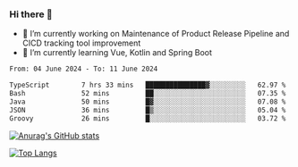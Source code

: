 ### Hi there 👋

- 🔭 I’m currently working on Maintenance of Product Release Pipeline and CICD tracking tool improvement
- 🌱 I’m currently learning Vue, Kotlin and Spring Boot

<!--START_SECTION:waka-->

```txt
From: 04 June 2024 - To: 11 June 2024

TypeScript        7 hrs 33 mins   ███████████████▓░░░░░░░░░   62.97 %
Bash              52 mins         ██░░░░░░░░░░░░░░░░░░░░░░░   07.35 %
Java              50 mins         █▓░░░░░░░░░░░░░░░░░░░░░░░   07.08 %
JSON              36 mins         █▒░░░░░░░░░░░░░░░░░░░░░░░   05.04 %
Groovy            26 mins         █░░░░░░░░░░░░░░░░░░░░░░░░   03.72 %
```

<!--END_SECTION:waka-->

[![Anurag's GitHub stats](https://github-readme-stats.vercel.app/api?username=yunhao981&show_icons=true&theme=solarized-dark)](https://github.com/anuraghazra/github-readme-stats)

[![Top Langs](https://github-readme-stats.vercel.app/api/top-langs/?username=yunhao981&theme=solarized-dark&layout=compact)](https://github.com/anuraghazra/github-readme-stats)

<!--
**yunhao981/yunhao981** is a ✨ _special_ ✨ repository because its `README.md` (this file) appears on your GitHub profile.

Here are some ideas to get you started:

- 🔭 I’m currently working on Maintenance of Release Pipeline and CICD tracking tool improvement
- 🌱 I’m currently learning Vue, Kotlin and Spring Boot
- 👯 I’m looking to collaborate on ...
- 🤔 I’m looking for help with ...
- 💬 Ask me about ...
- 📫 How to reach me: ...
- 😄 Pronouns: ...
- ⚡ Fun fact: ...
-->


